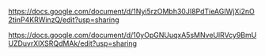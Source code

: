 https://docs.google.com/document/d/1Nyi5rzOMbh30JI8PdTieAGIWjXi2nO2tinP4KRWinzQ/edit?usp=sharing


https://docs.google.com/document/d/10yOpGNUuqxA5sMNveUlRVcy9BmUUZDuvrXlXSRQdMAk/edit?usp=sharing